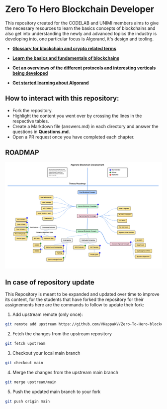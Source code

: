 # Zero To Hero Blockchain Developer

This repository created for the CODELAB and UNIMI members aims to give the necessary resources to learn the basics concepts of blockchains and also get into understanding the newly and advanced topics the industry is developing into, one particular focus is Algorand, it's design and tooling.

- **[Glossary for blockchain and crypto related terms](0_Glossary/Glossary.md)**

- **[Learn the basics and fundamentals of blockchains](1_Fundamentals/Fundamentals.md)**

- **[Get an overviews of the different protocols and interesting verticals being developed](2_Overview/Overview.md)**

- **[Get started learning about Algorand](3_Algorand/Algorand.md)**

## How to interact with this repository:

- Fork the repository.
- Highlight the content you went over by crossing the lines in the respective tables.
- Create a Markdown file (answers.md) in each directory and answer the questions in **Questions.md**.
- Open a PR request once you have completed each chapter.

## ROADMAP

![roadmap_image](./static/screenshot_roadmap.png)

## In case of repository update

This Repository is meant to be expanded and updated over time to improve its content, for the students that have forked the repository for their assignements here are the commands to follow to update their fork:

1. Add upstream remote (only once):

```bash
git remote add upstream https://github.com/VKappaKV/Zero-To-Hero-blockchain-Algorand.git
```

2. Fetch the changes from the upstream repository

```bash
git fetch upstream
```

3. Checkout your local main branch

```bash
git checkout main
```

4. Merge the changes from the upstream main branch

```bash
git merge upstream/main
```

5.  Push the updated main branch to your fork

```bash
git push origin main
```
